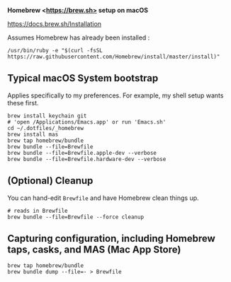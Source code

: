 **Homebrew \<https://brew.sh> setup on macOS**

https://docs.brew.sh/Installation

Assumes Homebrew has already been installed :

```shell
/usr/bin/ruby -e "$(curl -fsSL https://raw.githubusercontent.com/Homebrew/install/master/install)"
```

Typical macOS System bootstrap
------------------------------

Applies specifically to my preferences. For example, my shell setup wants these first.

```shell
brew install keychain git
# 'open /Applications/Emacs.app' or run 'Emacs.sh'
cd ~/.dotfiles/_homebrew
brew install mas
brew tap homebrew/bundle
brew bundle --file=Brewfile
brew bundle --file=Brewfile.apple-dev --verbose
brew bundle --file=Brewfile.hardware-dev --verbose
```

(Optional) Cleanup
------------------

You can hand-edit `Brewfile` and have Homebrew clean things up.

```shell
# reads in Brewfile
brew bundle --file=Brewfile --force cleanup
```

Capturing configuration, including Homebrew taps, casks, and MAS (Mac App Store)
--------------------------------------------------------------------------------

```shell
brew tap homebrew/bundle
brew bundle dump --file=- > Brewfile
```
